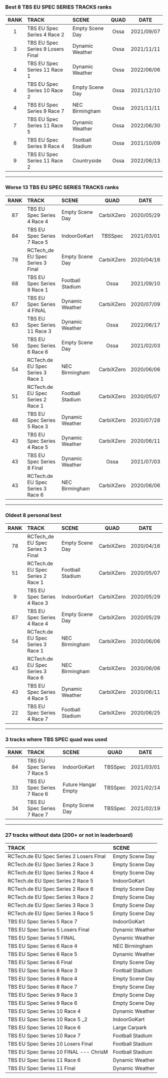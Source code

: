 ### Best 8 TBS EU SPEC SERIES TRACKS ranks
|RANK|TRACK|SCENE|QUAD|DATE|
|:---:|:---|:---|:---:|:---:|
|1|TBS EU Spec Series 4 Race 2|Empty Scene Day|Ossa|2021/09/07|
|3|TBS EU Spec Series 9 Losers Final|Dynamic Weather|Ossa|2021/11/11|
|4|TBS EU Spec Series 11 Race 1|Dynamic Weather|Ossa|2022/06/06|
|4|TBS EU Spec Series 10 Race 2|Empty Scene Day|Ossa|2021/12/10|
|4|TBS EU Spec Series 9 Race 7|NEC Birmingham|Ossa|2021/11/11|
|7|TBS EU Spec Series 11 Race 5|Dynamic Weather|Ossa|2022/06/30|
|8|TBS EU Spec Series 9 Race 4|Football Stadium|Ossa|2021/10/09|
|9|TBS EU Spec Series 11 Race 2|Countryside|Ossa|2022/06/13|
---
### Worse 13 TBS EU SPEC SERIES TRACKS ranks
|RANK|TRACK|SCENE|QUAD|DATE|
|:---:|:---|:---|:---:|:---:|
|87|TBS EU Spec Series 4 Race 4|Empty Scene Day|CarbiXZero|2020/05/29|
|84|TBS EU Spec Series 7 Race 5|IndoorGoKart|TBSSpec|2021/03/01|
|78|RCTech_de EU Spec Series 3 Final|Empty Scene Day|CarbiXZero|2020/04/16|
|68|TBS EU Spec Series 9 Race 1|Football Stadium|Ossa|2021/09/10|
|67|TBS EU Spec Series 4 FINAL|Dynamic Weather|CarbiXZero|2020/07/09|
|63|TBS EU Spec Series 11 Race 3|Dynamic Weather|Ossa|2022/06/17|
|56|TBS EU Spec Series 6 Race 6|Empty Scene Day|Ossa|2021/02/03|
|54|RCTech.de EU Spec Series 3 Race 1|NEC Birmingham|CarbiXZero|2020/06/06|
|51|RCTech.de EU Spec Series 2 Race 1|Football Stadium|CarbiXZero|2020/05/07|
|48|TBS EU Spec Series 5 Race 3|Dynamic Weather|CarbiXZero|2020/07/28|
|43|TBS EU Spec Series 4 Race 5|Dynamic Weather|CarbiXZero|2020/06/11|
|43|TBS EU Spec Series 8 Final|Dynamic Weather|Ossa|2021/07/03|
|43|RCTech.de EU Spec Series 3 Race 6|NEC Birmingham|CarbiXZero|2020/06/06|
---
### Oldest 8 personal best
|RANK|TRACK|SCENE|QUAD|DATE|
|:---:|:---|:---|:---:|:---:|
|78|RCTech_de EU Spec Series 3 Final|Empty Scene Day|CarbiXZero|2020/04/16|
|51|RCTech.de EU Spec Series 2 Race 1|Football Stadium|CarbiXZero|2020/05/07|
|9|TBS EU Spec Series 4 Race 3|IndoorGoKart|CarbiXZero|2020/05/29|
|87|TBS EU Spec Series 4 Race 4|Empty Scene Day|CarbiXZero|2020/05/29|
|54|RCTech.de EU Spec Series 3 Race 1|NEC Birmingham|CarbiXZero|2020/06/06|
|43|RCTech.de EU Spec Series 3 Race 6|NEC Birmingham|CarbiXZero|2020/06/06|
|43|TBS EU Spec Series 4 Race 5|Dynamic Weather|CarbiXZero|2020/06/11|
|22|TBS EU Spec Series 4 Race 7|Football Stadium|CarbiXZero|2020/06/25|
---
### 3 tracks where TBS SPEC quad was used
|RANK|TRACK|SCENE|QUAD|DATE|
|:---:|:---|:---|:---:|:---:|
|84|TBS EU Spec Series 7 Race 5|IndoorGoKart|TBSSpec|2021/03/01|
|33|TBS EU Spec Series 7 Race 6|Future Hangar Empty|TBSSpec|2021/02/14|
|34|TBS EU Spec Series 7 Race 7|Empty Scene Day|TBSSpec|2021/02/19|
---
### 27 tracks without data (200+ or not in leaderboard)
|TRACK|SCENE|
|:---|:---|
|RCTech.de EU Spec Series 2 Losers FInal|Empty Scene Day|
|RCTech.de EU Spec Series 2 Race 3|Empty Scene Day|
|RCTech.de EU Spec Series 2 Race 4|Empty Scene Day|
|RCTech.de EU Spec Series 2 Race 5|IndoorGoKart|
|RCTech.de EU Spec Series 2 Race 6|Empty Scene Day|
|RCTech.de EU Spec Series 3 Race 2|Empty Scene Day|
|RCTech.de EU Spec Series 3 Race 3|Empty Scene Day|
|RCTech.de EU Spec Series 3 Race 5|Empty Scene Day|
|TBS EU Spec Series 5 Race 7|IndoorGoKart|
|TBS EU Spec Series 5 Losers Final|Dynamic Weather|
|TBS EU Spec Series 5 FINAL|Dynamic Weather|
|TBS EU Spec Series 6 Race 4|NEC Birmingham|
|TBS EU Spec Series 6 Race 5|Dynamic Weather|
|TBS EU Spec Series 6 Final|Empty Scene Day|
|TBS EU Spec Series 8 Race 3|Football Stadium|
|TBS EU Spec Series 8 Race 4|Empty Scene Day|
|TBS EU Spec Series 8 Race 7|Empty Scene Day|
|TBS EU Spec Series 9 Race 3|Empty Scene Day|
|TBS EU Spec Series 9 Race 6|Empty Scene Day|
|TBS EU Spec Series 10 Race 4|Dynamic Weather|
|TBS EU Spec Series 10 Race 5 _2|IndoorGoKart|
|TBS EU Spec Series 10 Race 6|Large Carpark|
|TBS EU Spec Series 10 Race 7|Football Stadium|
|TBS EU Spec Series 10 Losers Final|Football Stadium|
|TBS EU Spec Series 10 FINAL --- ChrisM|Football Stadium|
|TBS EU Spec Series 11 Race 6|Dynamic Weather|
|TBS EU Spec Series 11 Final|Dynamic Weather|
